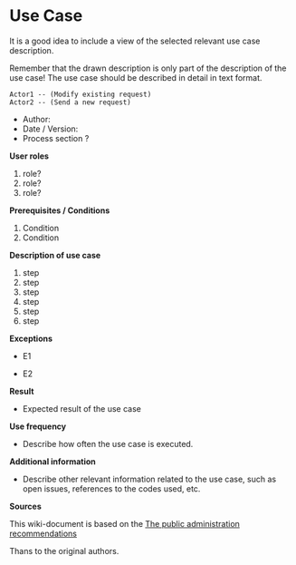# Use Case


It is a good idea to include a view of the selected relevant use case description.

Remember that the drawn description is only part of the description of the use case! The use case should be described in detail in text format.

```plantuml
Actor1 -- (Modify existing request)
Actor2 -- (Send a new request)
```

* Author:
* Date / Version:
* Process section ?
	
**User roles**	

1. role?
2. role?
3. role?

**Prerequisites / Conditions**	

1. Condition
2. Condition

**Description of use case**

1. step
2. step
3. step
4. step
5. step
6. step

**Exceptions**
 
* E1	

* E2	
	
**Result**	

* Expected result of the use case

**Use frequency** 

* Describe how often the use case is executed.

**Additional information**	

* Describe other relevant information related to the use case, such as open issues, references to the codes used, etc.



**Sources**

This wiki-document is based on the [The public administration recommendations](http://www.jhs-suositukset.fi/web/guest/jhs/recommendations/173)

Thans to the original authors.

